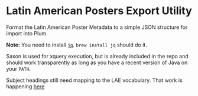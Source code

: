 # Latin American Posters Export Utility

Format the Latin American Poster Metadata to a simple JSON structure for import into Plum.

**Note:** You need to install [`jq`](https://stedolan.github.io/jq/). `brew install jq` should do it.

Saxon is used for xquery execution, but is already included in the repo and should work transparently as long as you have a recent version of Java on your `PATH`.

Subject headings still need mapping to the LAE vocabulary. That work is happening [here](
https://docs.google.com/spreadsheets/d/1KW5JYdhgade6V6JUzl1H69-1BMHxhMGJXyVBLPEtKkM/edit?ts=59208e93#gid=0)
